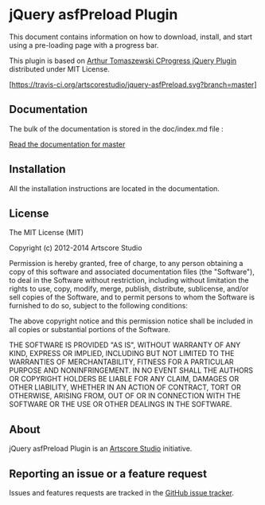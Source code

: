 jQuery asfPreload Plugin
=====================================

This document contains information on how to download, install, and start using a pre-loading page with a progress bar.

This plugin is based on [Arthur Tomaszewski CProgress jQuery Plugin](http://p.ar2oor.pl/cprogress/) distributed under MIT License.

[https://travis-ci.org/artscorestudio/jquery-asfPreload.svg?branch=master]

Documentation
-------------
The bulk of the documentation is stored in the doc/index.md file :

[Read the documentation for master](https://github.com/artscorestudio/jquery-asfPreload/blob/master/doc/index.md)

Installation
------------
All the installation instructions are located in the documentation.

License
-------
The MIT License (MIT)

Copyright (c) 2012-2014 Artscore Studio

Permission is hereby granted, free of charge, to any person obtaining a copy of
this software and associated documentation files (the "Software"), to deal in
the Software without restriction, including without limitation the rights to
use, copy, modify, merge, publish, distribute, sublicense, and/or sell copies of
the Software, and to permit persons to whom the Software is furnished to do so,
subject to the following conditions:

The above copyright notice and this permission notice shall be included in all
copies or substantial portions of the Software.

THE SOFTWARE IS PROVIDED "AS IS", WITHOUT WARRANTY OF ANY KIND, EXPRESS OR
IMPLIED, INCLUDING BUT NOT LIMITED TO THE WARRANTIES OF MERCHANTABILITY, FITNESS
FOR A PARTICULAR PURPOSE AND NONINFRINGEMENT. IN NO EVENT SHALL THE AUTHORS OR
COPYRIGHT HOLDERS BE LIABLE FOR ANY CLAIM, DAMAGES OR OTHER LIABILITY, WHETHER
IN AN ACTION OF CONTRACT, TORT OR OTHERWISE, ARISING FROM, OUT OF OR IN
CONNECTION WITH THE SOFTWARE OR THE USE OR OTHER DEALINGS IN THE SOFTWARE.

About
-----
jQuery asfPreload Plugin is an [Artscore Studio](http://www.artscore-studio.fr) initiative.

Reporting an issue or a feature request
---------------------------------------
Issues and features requests are tracked in the [GitHub issue tracker](https://github.com/artscorestudio/jquery-asfPreload/issues).